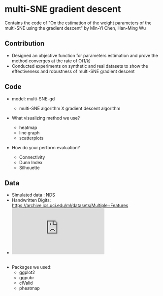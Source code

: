 # multi-SNE gradient descent
Contains the code of "On the estimation of the weight parameters of the multi-SNE using the gradient descent" by Min-Yi Chen, Han-Ming Wu

## Contribution
* Designed an objective function for parameters estimation and prove the method converges at the rate of O(1/k)
* Conducted experiments on synthetic and real datasets to show the effectiveness and robustness of multi-SNE gradient descent


## Code

* model: multi-SNE-gd
	* multi-SNE algorithm X gradient descent algorithm
	
* What visualizing method we use?
	* heatmap
	* line graph
	* scatterplots

* How do your perform evaluation?
	* Connectivity
	* Dunn Index
	* Silhouette


## Data
- Simulated data : NDS
- Handwritten Digits: https://archive.ics.uci.edu/ml/datasets/Multiple+Features
- <embed src="https://github.com/CCMinyi/multi_SNE_gradient_descent/blob/main/fig/Fig_NDS_hm.pdf" type="application/pdf">



##
* Packages we used:
	* ggplot2
  	* ggpubr
 	* clValid
  	* pheatmap
	

